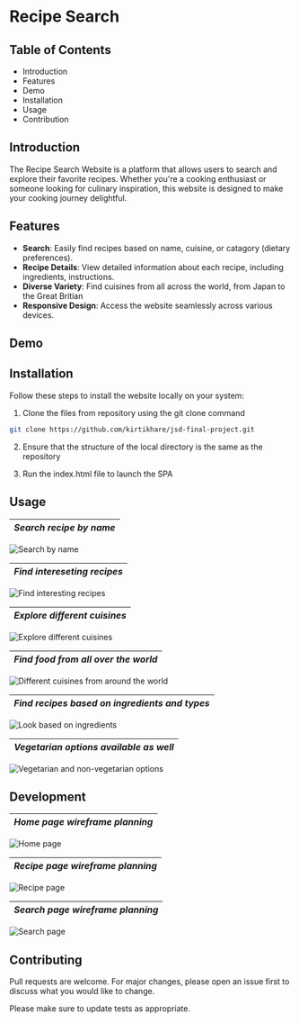 # Recipe Search

## Table of Contents

- Introduction
- Features
- Demo
- Installation
- Usage
- Contribution

## Introduction

The Recipe Search Website is a platform that allows users to search and explore their favorite recipes. Whether you're a cooking enthusiast or someone looking for culinary inspiration, this website is designed to make your cooking journey delightful.

## Features

- **Search**: Easily find recipes based on name, cuisine, or catagory (dietary preferences).
- **Recipe Details**: View detailed information about each recipe, including ingredients, instructions.
- **Diverse Variety**: Find cuisines from all across the world, from Japan to the Great Britian
- **Responsive Design**: Access the website seamlessly across various devices.

## Demo

## Installation

Follow these steps to install the website locally on your system:

1. Clone the files from repository using the git clone command

```bash
git clone https://github.com/kirtikhare/jsd-final-project.git
```

2. Ensure that the structure of the local directory is the same as the repository

3. Run the index.html file to launch the SPA

## Usage

|*Search recipe by name*|
|:-:|
![Search by name](/screenshots/search_name.PNG)

|*Find intereseting recipes*|
|:-:|
![Find interesting recipes](/screenshots/find_intresting_recipe.PNG)

|*Explore different cuisines*|
|:-:|
![Explore different cuisines](/screenshots/search_tagCuisine.PNG)

|*Find food from all over the world*|
|:-:|
![Different cuisines from around the world](/screenshots/search_tagCuisine_british.PNG)

|*Find recipes based on ingredients and types*|
|:-:|
![Look based on ingredients](/screenshots/search_tagCat.PNG)

|*Vegetarian options available as well*|
|:-:|
![Vegetarian and non-vegetarian options](/screenshots/search_tagCat_chicken.PNG)

## Development

|*Home page wireframe planning*|
|:-:|
![Home page](/screenshots/wireframe_home.png)

|*Recipe page wireframe planning*|
|:-:|
![Recipe page](/screenshots/wireframe_recpie.png)

|*Search page wireframe planning*|
|:-:|
![Search page](/screenshots/wireframe_search.png)

## Contributing

Pull requests are welcome. For major changes, please open an issue first
to discuss what you would like to change.

Please make sure to update tests as appropriate.

